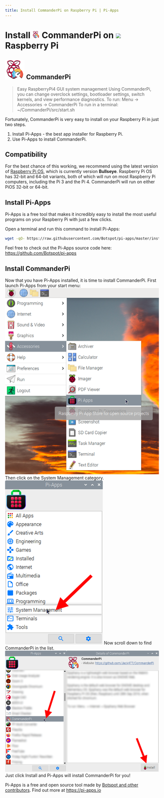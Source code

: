 ```yaml
---
title: Install CommanderPi on Raspberry Pi | Pi-Apps
---
```

<div class="simple-install-content content">

# Install <img src="/img/app-icons/CommanderPi/icon-64.png" height=24> CommanderPi on <img src=https://www.vectorlogo.zone/logos/raspberrypi/raspberrypi-icon.svg height=24> Raspberry Pi

## <img src="/img/app-icons/CommanderPi/icon-64.png"> CommanderPi
> Easy RaspberryPi4 GUI system management
> Using CommanderPi, you can change overclock settings, bootloader settings, switch kernels, and view performance diagnostics.
> To run: Menu -> Accessories -> CommanderPi
> To run in a terminal: ~/CommanderPi/src/start.sh

Fortunately, CommanderPi is very easy to install on your Raspberry Pi in just two steps.
1. Install Pi-Apps - the best app installer for Raspberry Pi.
2. Use Pi-Apps to install CommanderPi.
</div>
<div class="simple-install-content content">

## Compatibility
For the best chance of this working, we recommend using the latest version of [Raspberry Pi OS](https://www.raspberrypi.com/software/), which is currently version **Bullseye**.
Raspberry Pi OS has 32-bit and 64-bit variants, both of which will run on most Raspberry Pi computers, including the Pi 3 and the Pi 4.
CommanderPi will run on either PiOS 32-bit or 64-bit.
</div>
<div class="simple-install-content content">

## Install Pi-Apps

Pi-Apps is a free tool that makes it incredibly easy to install the most useful programs on your Raspberry Pi with just a few clicks.

Open a terminal and run this command to install Pi-Apps:
```bash
wget -qO- https://raw.githubusercontent.com/Botspot/pi-apps/master/install | bash
```
Feel free to check out the Pi-Apps source code here: https://github.com/Botspot/pi-apps
</div>
<div class="simple-install-content content">

## Install CommanderPi

Now that you have Pi-Apps installed, it is time to install CommanderPi.
First launch Pi-Apps from your start menu:
<img src="/img/start-menu.png">
Then click on the System Management category.
<img src="/img/category-selections/System Management.png">
Now scroll down to find CommanderPi in the list.
<img src="/img/app-icons/CommanderPi/app-selection.png">
Just click Install and Pi-Apps will install CommanderPi for you!
</div>
<div class="simple-install-content content">

Pi-Apps is a free and open source tool made by [Botspot and other contributors](/about/#contributors). Find out more at https://pi-apps.io
</div>
